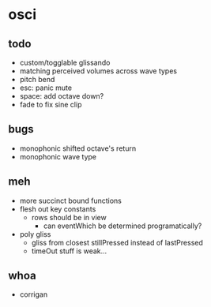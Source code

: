 # osci

## todo

- custom/togglable glissando
- matching perceived volumes across wave types
- pitch bend
- esc: panic mute
- space: add octave down?
- fade to fix sine clip

## bugs

- monophonic shifted octave's return
- monophonic wave type

## meh

- more succinct bound functions
- flesh out key constants
    - rows should be in view
        - can eventWhich be determined programatically?
- poly gliss
    - gliss from closest stillPressed instead of lastPressed
    - timeOut stuff is weak...

## whoa

- corrigan
